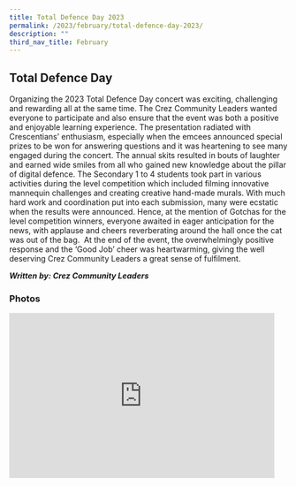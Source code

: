 ```yaml
---
title: Total Defence Day 2023
permalink: /2023/february/total-defence-day-2023/
description: ""
third_nav_title: February
---
```

## **Total Defence Day** ##

Organizing the 2023 Total Defence Day concert was exciting, challenging and rewarding all at the same time. The Crez Community Leaders wanted everyone to participate and also ensure that the event was both a positive and enjoyable learning experience. The presentation radiated with Crescentians’ enthusiasm, especially when the emcees announced special prizes to be won for answering questions and it was heartening to see many engaged during the concert. The annual skits resulted in bouts of laughter and earned wide smiles from all who gained new knowledge about the pillar of digital defence. The Secondary 1 to 4 students took part in various activities during the level competition which included filming innovative mannequin challenges and creating creative hand-made murals. With much hard work and coordination put into each submission, many were ecstatic when the results were announced. Hence, at the mention of Gotchas for the level competition winners, everyone awaited in eager anticipation for the news, with applause and cheers reverberating around the hall once the cat was out of the bag.  At the end of the event, the overwhelmingly positive response and the ‘Good Job’ cheer was heartwarming, giving the well deserving Crez Community Leaders a great sense of fulfilment.
<br>

***Written by: Crez Community Leaders***


### Photos ###
<iframe src="https://docs.google.com/presentation/d/e/2PACX-1vQd_1ixms0zpRWDAO_zCEJCtOabTq8kNatouIswvG5ZJBSaaHTfZiTW0kh4MZl4F5U4fv512O8B9gG5/embed?start=true&loop=true&delayms=3000" frameborder="0" width="480" height="299" allowfullscreen="true"></iframe>